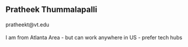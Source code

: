 ## Pratheek Thummalapalli
<p style="line-height: 150%;">pratheekt@vt.edu</p>
<p style="line-height: 150%;">I am from Atlanta Area - but can work anywhere in US - prefer tech hubs</p>



